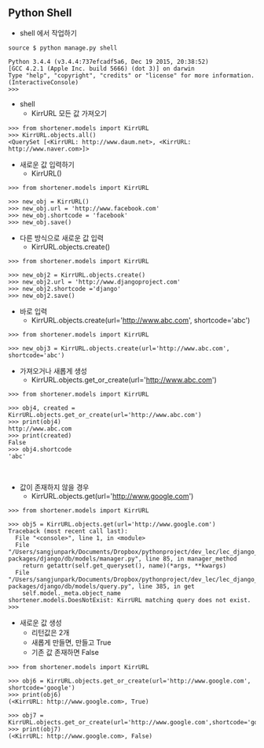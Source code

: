 ## Python Shell
- shell 에서 작업하기 
~~~
source $ python manage.py shell

Python 3.4.4 (v3.4.4:737efcadf5a6, Dec 19 2015, 20:38:52) 
[GCC 4.2.1 (Apple Inc. build 5666) (dot 3)] on darwin
Type "help", "copyright", "credits" or "license" for more information.
(InteractiveConsole)
>>> 
~~~

- shell 
    - KirrURL 모든 값 가져오기 
~~~
>>> from shortener.models import KirrURL
>>> KirrURL.objects.all()
<QuerySet [<KirrURL: http://www.daum.net>, <KirrURL: http://www.naver.com>]>
~~~

- 새로운 값 입력하기 
    - KirrURL()
~~~
>>> from shortener.models import KirrURL

>>> new_obj = KirrURL()
>>> new_obj.url = 'http://www.facebook.com'
>>> new_obj.shortcode = 'facebook'
>>> new_obj.save()
~~~

- 다른 방식으로 새로운 값 입력 
    - KirrURL.objects.create()
~~~
>>> from shortener.models import KirrURL

>>> new_obj2 = KirrURL.objects.create()
>>> new_obj2.url = 'http://www.djangoproject.com'
>>> new_obj2.shortcode ='django'
>>> new_obj2.save()
~~~
- 바로 입력 
    - KirrURL.objects.create(url='http://www.abc.com', shortcode='abc')
~~~
>>> from shortener.models import KirrURL

>>> new_obj3 = KirrURL.objects.create(url='http://www.abc.com', shortcode='abc')
~~~

- 가져오거나 새롭게 생성 
    - KirrURL.objects.get_or_create(url='http://www.abc.com')
~~~
>>> from shortener.models import KirrURL

>>> obj4, created = KirrURL.objects.get_or_create(url='http://www.abc.com')
>>> print(obj4)
http://www.abc.com
>>> print(created)
False
>>> obj4.shortcode
'abc'
~~~

<br/>

- 값이 존재하지 않을 경우 
    - KirrURL.objects.get(url='http://www.google.com')
~~~
>>> from shortener.models import KirrURL

>>> obj5 = KirrURL.objects.get(url='http://www.google.com')
Traceback (most recent call last):
  File "<console>", line 1, in <module>
  File "/Users/sangjunpark/Documents/Dropbox/pythonproject/dev_lec/lec_django_1_10/lib/python3.4/site-packages/django/db/models/manager.py", line 85, in manager_method
    return getattr(self.get_queryset(), name)(*args, **kwargs)
  File "/Users/sangjunpark/Documents/Dropbox/pythonproject/dev_lec/lec_django_1_10/lib/python3.4/site-packages/django/db/models/query.py", line 385, in get
    self.model._meta.object_name
shortener.models.DoesNotExist: KirrURL matching query does not exist.
>>>
~~~

- 새로운 값 생성 
    - 리턴값은 2개 
    - 새롭게 만들면, 만들고 True
    - 기존 값 존재하면 False 
~~~
>>> from shortener.models import KirrURL

>>> obj6 = KirrURL.objects.get_or_create(url='http://www.google.com', shortcode='google')
>>> print(obj6)
(<KirrURL: http://www.google.com>, True)

>>> obj7 = KirrURL.objects.get_or_create(url='http://www.google.com',shortcode='google')
>>> print(obj7)
(<KirrURL: http://www.google.com>, False)
~~~